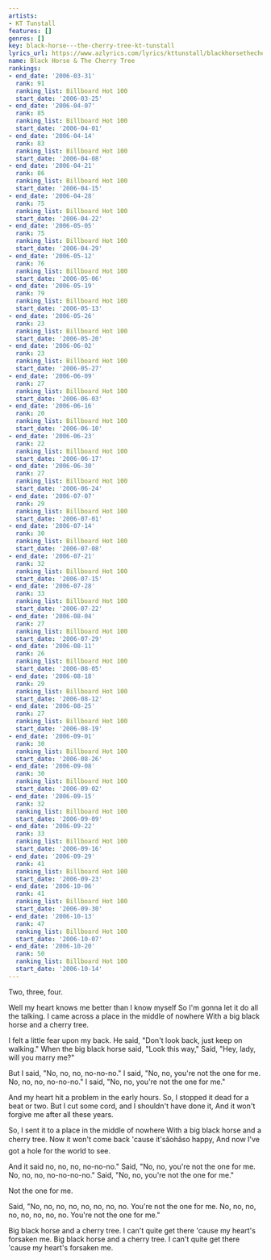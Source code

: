 ```yaml
---
artists:
- KT Tunstall
features: []
genres: []
key: black-horse---the-cherry-tree-kt-tunstall
lyrics_url: https://www.azlyrics.com/lyrics/kttunstall/blackhorsethecherrytree.html
name: Black Horse & The Cherry Tree
rankings:
- end_date: '2006-03-31'
  rank: 91
  ranking_list: Billboard Hot 100
  start_date: '2006-03-25'
- end_date: '2006-04-07'
  rank: 85
  ranking_list: Billboard Hot 100
  start_date: '2006-04-01'
- end_date: '2006-04-14'
  rank: 83
  ranking_list: Billboard Hot 100
  start_date: '2006-04-08'
- end_date: '2006-04-21'
  rank: 86
  ranking_list: Billboard Hot 100
  start_date: '2006-04-15'
- end_date: '2006-04-28'
  rank: 75
  ranking_list: Billboard Hot 100
  start_date: '2006-04-22'
- end_date: '2006-05-05'
  rank: 75
  ranking_list: Billboard Hot 100
  start_date: '2006-04-29'
- end_date: '2006-05-12'
  rank: 76
  ranking_list: Billboard Hot 100
  start_date: '2006-05-06'
- end_date: '2006-05-19'
  rank: 79
  ranking_list: Billboard Hot 100
  start_date: '2006-05-13'
- end_date: '2006-05-26'
  rank: 23
  ranking_list: Billboard Hot 100
  start_date: '2006-05-20'
- end_date: '2006-06-02'
  rank: 23
  ranking_list: Billboard Hot 100
  start_date: '2006-05-27'
- end_date: '2006-06-09'
  rank: 27
  ranking_list: Billboard Hot 100
  start_date: '2006-06-03'
- end_date: '2006-06-16'
  rank: 20
  ranking_list: Billboard Hot 100
  start_date: '2006-06-10'
- end_date: '2006-06-23'
  rank: 22
  ranking_list: Billboard Hot 100
  start_date: '2006-06-17'
- end_date: '2006-06-30'
  rank: 27
  ranking_list: Billboard Hot 100
  start_date: '2006-06-24'
- end_date: '2006-07-07'
  rank: 29
  ranking_list: Billboard Hot 100
  start_date: '2006-07-01'
- end_date: '2006-07-14'
  rank: 30
  ranking_list: Billboard Hot 100
  start_date: '2006-07-08'
- end_date: '2006-07-21'
  rank: 32
  ranking_list: Billboard Hot 100
  start_date: '2006-07-15'
- end_date: '2006-07-28'
  rank: 33
  ranking_list: Billboard Hot 100
  start_date: '2006-07-22'
- end_date: '2006-08-04'
  rank: 27
  ranking_list: Billboard Hot 100
  start_date: '2006-07-29'
- end_date: '2006-08-11'
  rank: 26
  ranking_list: Billboard Hot 100
  start_date: '2006-08-05'
- end_date: '2006-08-18'
  rank: 29
  ranking_list: Billboard Hot 100
  start_date: '2006-08-12'
- end_date: '2006-08-25'
  rank: 27
  ranking_list: Billboard Hot 100
  start_date: '2006-08-19'
- end_date: '2006-09-01'
  rank: 30
  ranking_list: Billboard Hot 100
  start_date: '2006-08-26'
- end_date: '2006-09-08'
  rank: 30
  ranking_list: Billboard Hot 100
  start_date: '2006-09-02'
- end_date: '2006-09-15'
  rank: 32
  ranking_list: Billboard Hot 100
  start_date: '2006-09-09'
- end_date: '2006-09-22'
  rank: 33
  ranking_list: Billboard Hot 100
  start_date: '2006-09-16'
- end_date: '2006-09-29'
  rank: 41
  ranking_list: Billboard Hot 100
  start_date: '2006-09-23'
- end_date: '2006-10-06'
  rank: 41
  ranking_list: Billboard Hot 100
  start_date: '2006-09-30'
- end_date: '2006-10-13'
  rank: 47
  ranking_list: Billboard Hot 100
  start_date: '2006-10-07'
- end_date: '2006-10-20'
  rank: 50
  ranking_list: Billboard Hot 100
  start_date: '2006-10-14'
---
```


Two, three, four.

Well my heart knows me better than I know myself
So I'm gonna let it do all the talking.
I came across a place in the middle of nowhere
With a big black horse and a cherry tree.

I felt a little fear upon my back.
He said, "Don't look back, just keep on walking."
When the big black horse said, "Look this way,"
Said, "Hey, lady, will you marry me?"

But I said, "No, no, no, no-no-no."
I said, "No, no, you're not the one for me.
No, no, no, no-no-no."
I said, "No, no, you're not the one for me."

And my heart hit a problem in the early hours.
So, I stopped it dead for a beat or two.
But I cut some cord, and I shouldn't have done it,
And it won't forgive me after all these years.

So, I sent it to a place in the middle of nowhere
With a big black horse and a cherry tree.
Now it won't come back 'cause it'sâohâso happy,
And now I've got a hole for the world to see.

And it said no, no, no, no-no-no."
Said, "No, no, you're not the one for me.
No, no, no, no-no-no-no."
Said, "No, no, you're not the one for me."

Not the one for me.

Said, "No, no, no, no, no, no, no, no.
You're not the one for me.
No, no, no, no, no, no, no, no.
You're not the one for me."

Big black horse and a cherry tree.
I can't quite get there 'cause my heart's forsaken me.
Big black horse and a cherry tree.
I can't quite get there 'cause my heart's forsaken me.



